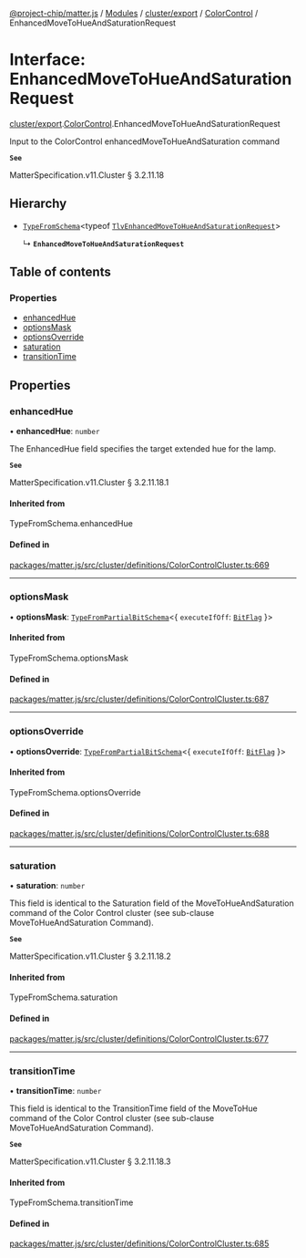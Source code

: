 [@project-chip/matter.js](../README.md) / [Modules](../modules.md) / [cluster/export](../modules/cluster_export.md) / [ColorControl](../modules/cluster_export.ColorControl.md) / EnhancedMoveToHueAndSaturationRequest

# Interface: EnhancedMoveToHueAndSaturationRequest

[cluster/export](../modules/cluster_export.md).[ColorControl](../modules/cluster_export.ColorControl.md).EnhancedMoveToHueAndSaturationRequest

Input to the ColorControl enhancedMoveToHueAndSaturation command

**`See`**

MatterSpecification.v11.Cluster § 3.2.11.18

## Hierarchy

- [`TypeFromSchema`](../modules/tlv_export.md#typefromschema)\<typeof [`TlvEnhancedMoveToHueAndSaturationRequest`](../modules/cluster_export.ColorControl.md#tlvenhancedmovetohueandsaturationrequest)\>

  ↳ **`EnhancedMoveToHueAndSaturationRequest`**

## Table of contents

### Properties

- [enhancedHue](cluster_export.ColorControl.EnhancedMoveToHueAndSaturationRequest.md#enhancedhue)
- [optionsMask](cluster_export.ColorControl.EnhancedMoveToHueAndSaturationRequest.md#optionsmask)
- [optionsOverride](cluster_export.ColorControl.EnhancedMoveToHueAndSaturationRequest.md#optionsoverride)
- [saturation](cluster_export.ColorControl.EnhancedMoveToHueAndSaturationRequest.md#saturation)
- [transitionTime](cluster_export.ColorControl.EnhancedMoveToHueAndSaturationRequest.md#transitiontime)

## Properties

### enhancedHue

• **enhancedHue**: `number`

The EnhancedHue field specifies the target extended hue for the lamp.

**`See`**

MatterSpecification.v11.Cluster § 3.2.11.18.1

#### Inherited from

TypeFromSchema.enhancedHue

#### Defined in

[packages/matter.js/src/cluster/definitions/ColorControlCluster.ts:669](https://github.com/project-chip/matter.js/blob/2d9f2165d2672864fda3496a6d0d5f93597f82c6/packages/matter.js/src/cluster/definitions/ColorControlCluster.ts#L669)

___

### optionsMask

• **optionsMask**: [`TypeFromPartialBitSchema`](../modules/schema_export.md#typefrompartialbitschema)\<\{ `executeIfOff`: [`BitFlag`](../modules/schema_export.md#bitflag)  }\>

#### Inherited from

TypeFromSchema.optionsMask

#### Defined in

[packages/matter.js/src/cluster/definitions/ColorControlCluster.ts:687](https://github.com/project-chip/matter.js/blob/2d9f2165d2672864fda3496a6d0d5f93597f82c6/packages/matter.js/src/cluster/definitions/ColorControlCluster.ts#L687)

___

### optionsOverride

• **optionsOverride**: [`TypeFromPartialBitSchema`](../modules/schema_export.md#typefrompartialbitschema)\<\{ `executeIfOff`: [`BitFlag`](../modules/schema_export.md#bitflag)  }\>

#### Inherited from

TypeFromSchema.optionsOverride

#### Defined in

[packages/matter.js/src/cluster/definitions/ColorControlCluster.ts:688](https://github.com/project-chip/matter.js/blob/2d9f2165d2672864fda3496a6d0d5f93597f82c6/packages/matter.js/src/cluster/definitions/ColorControlCluster.ts#L688)

___

### saturation

• **saturation**: `number`

This field is identical to the Saturation field of the MoveToHueAndSaturation command of the Color Control
cluster (see sub-clause MoveToHueAndSaturation Command).

**`See`**

MatterSpecification.v11.Cluster § 3.2.11.18.2

#### Inherited from

TypeFromSchema.saturation

#### Defined in

[packages/matter.js/src/cluster/definitions/ColorControlCluster.ts:677](https://github.com/project-chip/matter.js/blob/2d9f2165d2672864fda3496a6d0d5f93597f82c6/packages/matter.js/src/cluster/definitions/ColorControlCluster.ts#L677)

___

### transitionTime

• **transitionTime**: `number`

This field is identical to the TransitionTime field of the MoveToHue command of the Color Control cluster
(see sub-clause MoveToHueAndSaturation Command).

**`See`**

MatterSpecification.v11.Cluster § 3.2.11.18.3

#### Inherited from

TypeFromSchema.transitionTime

#### Defined in

[packages/matter.js/src/cluster/definitions/ColorControlCluster.ts:685](https://github.com/project-chip/matter.js/blob/2d9f2165d2672864fda3496a6d0d5f93597f82c6/packages/matter.js/src/cluster/definitions/ColorControlCluster.ts#L685)
